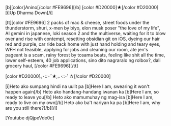 [b][color]Anino[/color #FE9696][/b] [color #D20000]★[/color #D20000] [i]Up Dharma Down[/i] 

[tt][color #FE9696] 2 packs of mac & cheese, street foods under the thunderstorm, shuri, x-men by biyo, elon musk poser "the love of my life", AI gemini in japanese, loki season 2 and the multiverse, waiting for it to blow over and rise with contempt,  resetting obsidian git on iOS, dyeing our hair red and purple, car ride back home with just hand holding and teary eyes, WFH not feasible, applying for jobs and cleaning our room, ate jen's pageant is a scam, rainy forest by tosama beats, feeling like shit all the time, lower self-esteem, 40 job applications, sino dito nagraralo ng rolbox?, dali grocery haul,  [/color #FE9696][/tt]

[color #D20000]｡･:*:･ﾟ★,｡･:*:･ﾟ☆[/color #D20000] 

[i]Heto ako sumpang hindi na uulit pa [b]Here I am, swearing it won't happen again[/b]
Heto ako handang-handang iwanan ka [b]Here I am, so ready to leave you[/b]
Heto ako mamumuhay ng mag-isa [b]Here I am, ready to live on my own[/b]
Heto ako ba't nariyan ka pa [b]Here I am, why are you still there?[/b][/i]

[Youtube djQjpeVde0c]